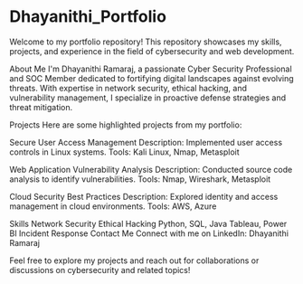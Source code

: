 # Dhayanithi_Portfolio
Welcome to my portfolio repository! This repository showcases my skills, projects, and experience in the field of cybersecurity and web development.

About Me
I'm Dhayanithi Ramaraj, a passionate Cyber Security Professional and SOC Member dedicated to fortifying digital landscapes against evolving threats. With expertise in network security, ethical hacking, and vulnerability management, I specialize in proactive defense strategies and threat mitigation.

Projects
Here are some highlighted projects from my portfolio:

Secure User Access Management Description: Implemented user access controls in Linux systems. Tools: Kali Linux, Nmap, Metasploit

Web Application Vulnerability Analysis Description: Conducted source code analysis to identify vulnerabilities. Tools: Nmap, Wireshark, Metasploit

Cloud Security Best Practices Description: Explored identity and access management in cloud environments. Tools: AWS, Azure

Skills
Network Security
Ethical Hacking
Python, SQL, Java
Tableau, Power BI
Incident Response
Contact Me
Connect with me on LinkedIn: Dhayanithi Ramaraj

Feel free to explore my projects and reach out for collaborations or discussions on cybersecurity and related topics!
